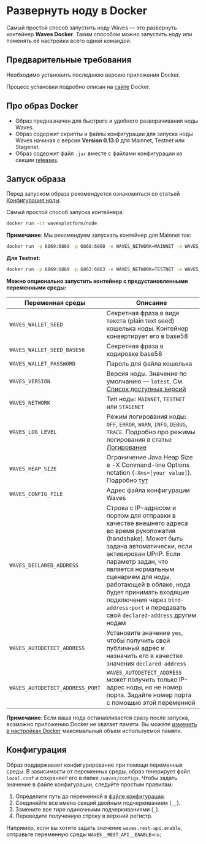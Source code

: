 # Развернуть ноду в Docker

Самый простой способ запустить ноду Waves — это развернуть контейнер **Waves Docker**. Таким способом можно запустить ноду или поменять её настройки всего одной командой.

## Предварительные требования

Необходимо установить последнюю версию приложения Docker.

Процесс установки подробно описан на [сайте](https://docs.docker.com/engine/installation/) Docker.

## Про образ Docker

* Образ предназначен для быстрого и удобного разворачивания ноды Waves.
* Образ содержит скрипты и файлы конфигурации для запуска ноды Waves начиная с версии **Version 0.13.0** для Mainnet, Testnet или Stagenet.
* Образ содержит файл `.jar` вместе с файлами конфигурации из секции [releases](https://github.com/wavesplatform/Waves/releases).

## Запуск образа

Перед запуском образа рекомендуется ознакомиться со статьей [Конфигурация ноды](/ru/waves-node/node-configuration).

Самый простой способ запуска контейнера:

```bash
docker run -it wavesplatform/node
```

**Примечание**: Мы рекомендуем запускать контейнер для Mainnet так:

```bash
docker run -p 6869:6869 -p 6868:6868 -e WAVES_NETWORK=MAINNET -e WAVES_LOG_LEVEL=DEBUG -e WAVES_HEAP_SIZE=2g -v YOUR_LOCAL_PATH_HERE:/waves wavesplatform/node    
```

**Для Testnet:**

```bash
docker run -p 6869:6869 -p 6863:6863 -e WAVES_NETWORK=TESTNET -e WAVES_LOG_LEVEL=DEBUG -e WAVES_HEAP_SIZE=2g -v YOUR_LOCAL_PATH_HERE:/waves wavesplatform/node    
```

**Можно опционально запустить контейнер с предустановленными переменными среды:**

|Переменная среды                 |Описание   |
|-----------------------------|--------------|
|`WAVES_WALLET_SEED`               | Секретная фраза в виде текста (plain text seed) кошелька ноды.  Контейнер конвертирует его в base58 |
|`WAVES_WALLET_SEED_BASE58`        | Секретная фраза в кодировке base58   |
|`WAVES_WALLET_PASSWORD`           |Пароль для файла кошелька    |
|`WAVES_VERSION`                   |Версия ноды. Значение по умолчанию — `latest`. См. [Список доступных версий](https://github.com/wavesplatform/Waves/releases) |
|`WAVES_NETWORK`                   |Тип ноды: `MAINNET`, `TESTNET` или `STAGENET` |
|`WAVES_LOG_LEVEL`                 |Режим логирования ноды: `OFF`, `ERROR`, `WARN`, `INFO`, `DEBUG`, `TRACE`. Подробно про режимы логирования в статье [Логирование](/ru/waves-node/logging-configuration) |
|`WAVES_HEAP_SIZE`                 |Ограничение Java Heap Size в -X Command-line Options notation (`-Xms=[your value]`). Подробно [тут](https://docs.oracle.com/cd/E13150_01/jrockit_jvm/jrockit/jrdocs/refman/optionX.html)   |
|`WAVES_CONFIG_FILE`               |Адрес файла конфигурации Waves   |
|`WAVES_DECLARED_ADDRESS`          |Строка с IP-адресом и портом для отправки в качестве внешнего адреса во время рукопожатия (handshake). Может быть задана автоматически, если активирован UPnP. Если параметр задан, что является нормальным сценарием для ноды, работающей в облаке, нода будет принимать входящие подключения через `bind-address:port` и передавать свой `declared-address` другим нодам |
|`WAVES_AUTODETECT_ADDRESS`        |Установите значение `yes`, чтобы получить свой публичный адрес и назначить его в качестве значения `declared-address` |
|`WAVES_AUTODETECT_ADDRESS_PORT`   |`WAVES_AUTODETECT_ADDRESS` может получить только IP-адрес ноды, но не номер порта. Задайте номер порта с помощью этой переменной |

**Примечание**: Если ваша нода останавливается сразу после запуска, возможно приложению Docker не хватает памяти. Вы можете [изменить в настройках Docker](/ru/waves-node/node-troubleshooting#развернутая-в-docker-нода-останавливается-сразу-после-запуска) максимальный объем используемой памяти.

## Конфигурация

Образ поддерживает конфигурирование при помощи переменных среды. В зависимости от переменных среды, образ генерирует файл `local.conf` и сохраняет его в папке `/waves/configs`.
Чтобы задать значение в файле конфигурации, следуйте простым правилам:

1. Определите путь до переменной в [файле конфигурации](/ru/waves-node/node-configuration).
2. Соединяйте все имена секций двойным подчеркиванием (`__`).
3. Замените все тире одиночными подчеркиваниями (`_`).
4. Переведите полученную строку в верхний регистр.

Например, если вы хотите задать значение `waves.rest-api.enable`, отправьте переменную среды `WAVES__REST_API__ENABLE=no`;
